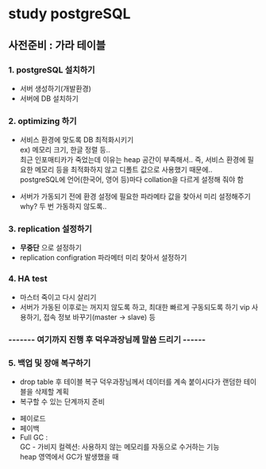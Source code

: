 # study postgreSQL

## 사전준비 : 가라 테이블 
### 1. postgreSQL 설치하기
- 서버 생성하기(개발환경)  
- 서버에 DB 설치하기  

### 2. optimizing 하기
- 서비스 환경에 맞도록 DB 최적화시키기  
    ex) 메모리 크기, 한글 정렬 등..   
    최근 인포매티카가 죽었는데 이유는 heap 공간이 부족해서.. 즉, 서비스 환경에 필요한 메모리 등을 최적화하지 않고 디폴트 값으로 사용했기 때문에..  
    postgreSQL에 언어(한국어, 영어 등)마다 collation을 다르게 설정해 줘야 함  
    
- 서버가 가동되기 전에 환경 설정에 필요한 파라메타 값을 찾아서 미리 설정해주기  
    why? 두 번 가동하지 않도록..  

### 3. replication 설정하기
- __무중단__ 으로 설정하기   
- replication configration 파라메터 미리 찾아서 설정하기  


### 4. HA test
- 마스터 죽이고 다시 살리기  
- 서버가 가동된 이후로는 꺼지지 않도록 하고, 최대한 빠르게 구동되도록 하기 
    vip 사용하기, 접속 정보 바꾸기(master -> slave) 등  
### ------- 여기까지 진행 후 덕우과장님께 말씀 드리기 ------
### 5. 백업 및 장애 복구하기
- drop table 후 테이블 복구
    덕우과장님께서 데이터를 계속 붙이시다가 랜덤한 테이블을 삭제할 계획
- 복구할 수 있는 단계까지 준비  

* 페이로드  
* 페이백 
* Full GC :  
    GC - 가비지 컬렉션: 사용하지 않는 메모리를 자동으로 수거하는 기능  
    heap 영역에서 GC가 발생했을 때  

